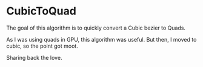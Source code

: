 # CubicToQuad

The goal of this algorithm is to quickly convert a Cubic bezier to Quads.

As I was using quads in GPU, this algorithm was useful. But then, I moved to cubic, so the point got moot.

Sharing back the love.
